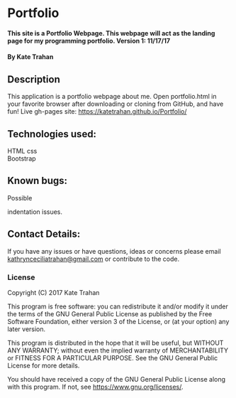 # Portfolio

#### This site is a Portfolio Webpage. This webpage will act as the landing page for my programming portfolio. Version 1: 11/17/17

#### By Kate Trahan

## Description

This application is a portfolio webpage about me. Open portfolio.html in your favorite browser after downloading or cloning from GitHub, and have fun!
Live gh-pages site: https://katetrahan.github.io/Portfolio/

## Technologies used:

HTML
css  
Bootstrap

## Known bugs:

Possible <div> indentation issues.

## Contact Details:

If you have any issues or have questions, ideas or concerns please email kathrynceciliatrahan@gmail.com or contribute to the code.

### License

Copyright (C) 2017 Kate Trahan

This program is free software: you can redistribute it and/or modify
it under the terms of the GNU General Public License as published by
the Free Software Foundation, either version 3 of the License, or
(at your option) any later version.

This program is distributed in the hope that it will be useful,
but WITHOUT ANY WARRANTY; without even the implied warranty of
MERCHANTABILITY or FITNESS FOR A PARTICULAR PURPOSE.  See the
GNU General Public License for more details.

You should have received a copy of the GNU General Public License
along with this program.  If not, see <https://www.gnu.org/licenses/>.
